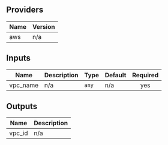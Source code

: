 ## Providers

| Name | Version |
|------|---------|
| aws | n/a |

## Inputs

| Name | Description | Type | Default | Required |
|------|-------------|------|---------|:-----:|
| vpc\_name | n/a | `any` | n/a | yes |

## Outputs

| Name | Description |
|------|-------------|
| vpc\_id | n/a |


